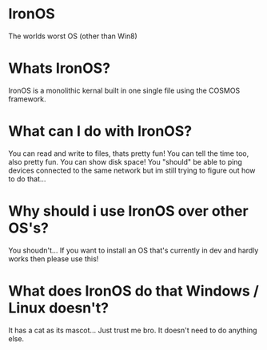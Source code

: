 # IronOS
The worlds worst OS (other than Win8)

# Whats IronOS? 
IronOS is a monolithic kernal built in one single file using the COSMOS framework.

# What can I do with IronOS? 
You can read and write to files, thats pretty fun!
You can tell the time too, also pretty fun.
You can show disk space!
You "should" be able to ping devices connected to the same network but im still trying to figure out how to do that...

# Why should i use IronOS over other OS's? 
You shoudn't... If you want to install an OS that's currently in dev and hardly works then please use this! 

# What does IronOS do that Windows / Linux doesn't?
It has a cat as its mascot... Just trust me bro. It doesn't need to do anything else.
